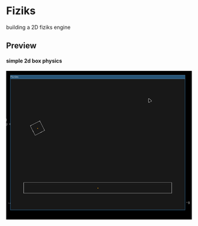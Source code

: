 # Fiziks
building a 2D fiziks engine



## Preview
#### simple 2d box physics
<center> <img width="800" src="./preview/moving-box.gif" alt="simple 2d box physics" />  </center>  